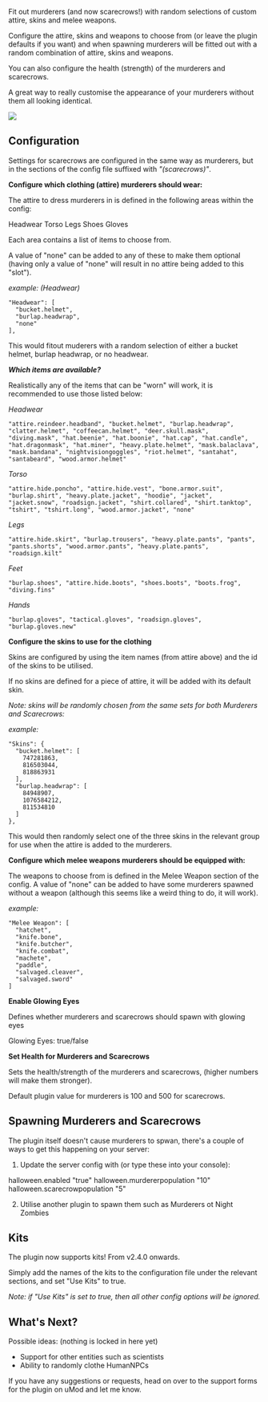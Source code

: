 Fit out murderers (and now scarecrows!) with random selections of custom attire, skins and melee weapons.

Configure the attire, skins and weapons to choose from (or leave the plugin defaults if you want) and when spawning murderers will be fitted out with a random combination of attire, skins and weapons.

You can also configure the health (strength) of the murderers and scarecrows.

A great way to really customise the appearance of your murderers without them all looking identical.

![](https://darkaz.com/wp-content/uploads/2020/11/Rust-Plagued-Murderers-v2-2-560x416.jpg)

## Configuration

Settings for scarecrows are configured in the same way as murderers, but in the sections of the config file suffixed with _"(scarecrows)"_.

**Configure which clothing (attire) murderers should wear:**

The attire to dress murderers in is defined in the following areas within the config:

Headwear
Torso
Legs
Shoes
Gloves

Each area contains a list of items to choose from.

A value of "none" can be added to any of these to make them optional (having only a value of "none" will result in no attire being added to this "slot").

_example: (Headwear)_

```
"Headwear": [
  "bucket.helmet",
  "burlap.headwrap",
  "none"
],
```

This would fitout muderers with a random selection of either a bucket helmet, burlap headwrap, or no headwear.

***Which items are available?***

Realistically any of the items that can be "worn" will work, it is recommended to use those listed below:

*Headwear*
```
"attire.reindeer.headband", "bucket.helmet", "burlap.headwrap", "clatter.helmet", "coffeecan.helmet", "deer.skull.mask", "diving.mask", "hat.beenie", "hat.boonie", "hat.cap", "hat.candle", "hat.dragonmask", "hat.miner", "heavy.plate.helmet", "mask.balaclava", "mask.bandana", "nightvisiongoggles", "riot.helmet", "santahat", "santabeard", "wood.armor.helmet"
```

*Torso*
```
"attire.hide.poncho", "attire.hide.vest", "bone.armor.suit", "burlap.shirt", "heavy.plate.jacket", "hoodie", "jacket", "jacket.snow", "roadsign.jacket", "shirt.collared", "shirt.tanktop", "tshirt", "tshirt.long", "wood.armor.jacket", "none"
```

*Legs*
```
"attire.hide.skirt", "burlap.trousers", "heavy.plate.pants", "pants", "pants.shorts", "wood.armor.pants", "heavy.plate.pants", "roadsign.kilt"
```

*Feet*
```
"burlap.shoes", "attire.hide.boots", "shoes.boots", "boots.frog", "diving.fins"
```

*Hands*
```
"burlap.gloves", "tactical.gloves", "roadsign.gloves", "burlap.gloves.new"
```

**Configure the skins to use for the clothing**

Skins are configured by using the item names (from attire above) and the id of the skins to be utilised.

If no skins are defined for a piece of attire, it will be added with its default skin.

_Note: skins will be randomly chosen from the same sets for both Murderers and Scarecrows:_

_example:_

```
"Skins": {
  "bucket.helmet": [
    747281863,
    816503044,
    818863931
  ],
  "burlap.headwrap": [
    84948907,
    1076584212,
    811534810
  ]
},
```

This would then randomly select one of the three skins in the relevant group for use when the attire is added to the murderers.

**Configure which melee weapons murderers should be equipped with:**

The weapons to choose from is defined in the Melee Weapon section of the config. A value of "none" can be added to have some murderers spawned without a weapon (although this seems like a weird thing to do, it will work).

_example:_

```
"Melee Weapon": [
  "hatchet",
  "knife.bone",
  "knife.butcher",
  "knife.combat",
  "machete",
  "paddle",
  "salvaged.cleaver",
  "salvaged.sword"
]
```


**Enable Glowing Eyes**

Defines whether murderers and scarecrows should spawn with glowing eyes

Glowing Eyes: true/false

**Set Health for Murderers and Scarecrows**

Sets the health/strength of the murderers and scarecrows, (higher numbers will make them stronger).

Default plugin value for murderers is 100 and 500 for scarecrows.

## Spawning Murderers and Scarecrows

The plugin itself doesn't cause murderers to spwan, there's a couple of ways to get this happening on your server:

1. Update the server config with (or type these into your console):

halloween.enabled "true"
halloween.murdererpopulation "10"
halloween.scarecrowpopulation "5"
 
2. Utilise another plugin to spawn them such as Murderers ot Night Zombies

## Kits

The plugin now supports kits! From v2.4.0 onwards.

Simply add the names of the kits to the configuration file under the relevant sections, and set "Use Kits" to true.

_Note: if "Use Kits" is set to true, then all other config options will be ignored._

## What's Next?

Possible ideas: (nothing is locked in here yet)
- Support for other entities such as scientists
- Ability to randomly clothe HumanNPCs

If you have any suggestions or requests, head on over to the support forms for the plugin on uMod and let me know.